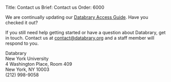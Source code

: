 Title: Contact us
Brief: Contact us
Order: 6000

We are continually updating our [Databrary Access Guide](https://databrary.org/about/agreement/agreement-annex-III.html).
Have you checked it out?

If you still need help getting started or have a question about Databrary, get in touch.
Contact us at [contact@databrary.org](mailto:contact@databrary.org) and a staff member will respond to you.

Databrary</br>
New York University</br>
4 Washington Place, Room 409</br>
New York, NY 10003</br>
(212) 998-9058

